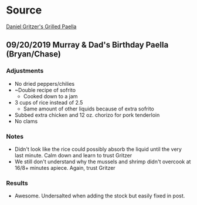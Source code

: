 # Source
[Daniel Gritzer's Grilled Paella](https://www.seriouseats.com/recipes/2019/07/grilled-paella-mixta-mixed-paella-with-chicken-and-seafood.html)

## 09/20/2019 Murray & Dad's Birthday Paella (Bryan/Chase)
### Adjustments

* No dried peppers/chilies
* ~Double recipe of sofrito
  * Cooked down to a jam
* 3 cups of rice instead of 2.5
  * Same amount of other liquids because of extra sofrito
* Subbed extra chicken and 12 oz. chorizo for pork tenderloin
* No clams

### Notes

* Didn't look like the rice could possibly absorb the liquid until the very last minute. Calm down and learn to trust Gritzer
* We still don't understand why the mussels and shrimp didn't overcook at 16/8+ minutes apiece. Again, trust Gritzer

### Results

* Awesome. Undersalted when adding the stock but easily fixed in post.

